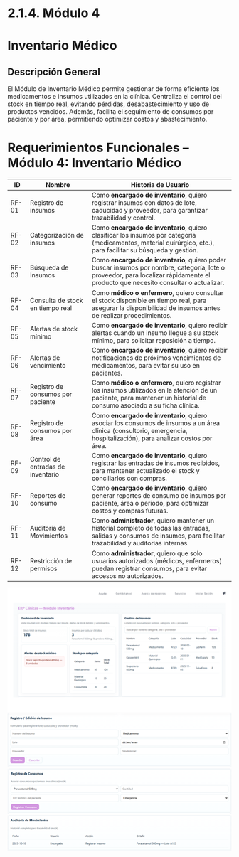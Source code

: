 # 2.1.4. Módulo 4
# Inventario Médico
## Descripción General

El Módulo de Inventario Médico permite gestionar de forma eficiente los medicamentos e insumos utilizados en la clínica. Centraliza el control del stock en tiempo real, evitando pérdidas, desabastecimiento y uso de productos vencidos. Además, facilita el seguimiento de consumos por paciente y por área, permitiendo optimizar costos y abastecimiento.
# Requerimientos Funcionales – Módulo 4: Inventario Médico

| ID    | Nombre                         | Historia de Usuario                                                                                   |
|-------|--------------------------------|------------------------------------------------------------------------------------------------------|
| RF-01 | Registro de insumos             | Como **encargado de inventario**, quiero registrar insumos con datos de lote, caducidad y proveedor, para garantizar trazabilidad y control. |
| RF-02 | Categorización de insumos       | Como **encargado de inventario**, quiero clasificar los insumos por categoría (medicamentos, material quirúrgico, etc.), para facilitar su búsqueda y gestión. |
| RF-03 | Búsqueda de Insumos             | Como **encargado de inventario**, quiero poder buscar insumos por nombre, categoría, lote o proveedor, para localizar rápidamente el producto que necesito consultar o actualizar. |
| RF-04 | Consulta de stock en tiempo real| Como **médico o enfermero**, quiero consultar el stock disponible en tiempo real, para asegurar la disponibilidad de insumos antes de realizar procedimientos. |
| RF-05 | Alertas de stock mínimo         | Como **encargado de inventario**, quiero recibir alertas cuando un insumo llegue a su stock mínimo, para solicitar reposición a tiempo. |
| RF-06 | Alertas de vencimiento          | Como **encargado de inventario**, quiero recibir notificaciones de próximos vencimientos de medicamentos, para evitar su uso en pacientes. |
| RF-07 | Registro de consumos por paciente| Como **médico o enfermero**, quiero registrar los insumos utilizados en la atención de un paciente, para mantener un historial de consumo asociado a su ficha clínica. |
| RF-08 | Registro de consumos por área   | Como **encargado de inventario**, quiero asociar los consumos de insumos a un área clínica (consultorio, emergencia, hospitalización), para analizar costos por área. |
| RF-09 | Control de entradas de inventario| Como **encargado de inventario**, quiero registrar las entradas de insumos recibidos, para mantener actualizado el stock y conciliarlos con compras. |
| RF-10 | Reportes de consumo             | Como **encargado de inventario**, quiero generar reportes de consumo de insumos por paciente, área o periodo, para optimizar costos y compras futuras. |
| RF-11 | Auditoría de Movimientos        | Como **administrador**, quiero mantener un historial completo de todas las entradas, salidas y consumos de insumos, para facilitar trazabilidad y auditorías internas. |
| RF-12 | Restricción de permisos         | Como **administrador**, quiero que solo usuarios autorizados (médicos, enfermeros) puedan registrar consumos, para evitar accesos no autorizados. |

![Mockup 1](img/Imagen1.png)
![Mockup 2](img/Imagen2.png)
![Mockup 3](img/Imagen3.png)
![Mockup 4](img/Imagen4.png)

